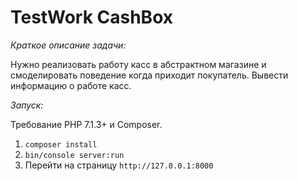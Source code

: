 # TestWork CashBox

*Краткое описание задачи:*

Нужно реализовать работу касс в абстрактном магазине и смоделировать поведение когда приходит покупатель. Вывести информацию о работе касс.

*Запуск:*

Требование PHP 7.1.3+ и Composer.
1) `composer install`
2) `bin/console server:run`
3) Перейти на страницу `http://127.0.0.1:8000`